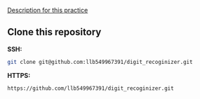 [Description for this practice](https://www.kaggle.com/c/digit-recognizer)
## Clone this repository
__SSH:__
```bash
git clone git@github.com:llb549967391/digit_recoginizer.git
```
__HTTPS:__
```bash
https://github.com/llb549967391/digit_recoginizer.git
```
